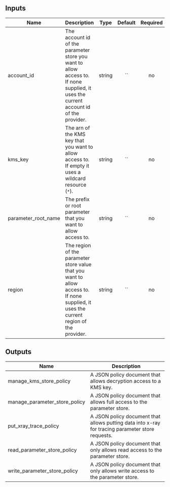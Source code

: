 
## Inputs

| Name | Description | Type | Default | Required |
|------|-------------|:----:|:-----:|:-----:|
| account_id | The account id of the parameter store you want to allow access to. If none supplied, it uses the current account id of the provider. | string | `` | no |
| kms_key | The arn of the KMS key that you want to allow access to. If empty it uses a wildcard resource (`*`). | string | `` | no |
| parameter_root_name | The prefix or root parameter that you want to allow access to. | string | `` | no |
| region | The region of the parameter store value that you want to allow access to. If none supplied, it uses the current region of the provider. | string | `` | no |

## Outputs

| Name | Description |
|------|-------------|
| manage_kms_store_policy | A JSON policy document that allows decryption access to a KMS key. |
| manage_parameter_store_policy | A JSON policy document that allows full access to the parameter store. |
| put_xray_trace_policy | A JSON policy document that allows putting data into x-ray for tracing parameter store requests. |
| read_parameter_store_policy | A JSON policy document that only allows read access to the parameter store. |
| write_parameter_store_policy | A JSON policy document that only allows write access to the parameter store. |

